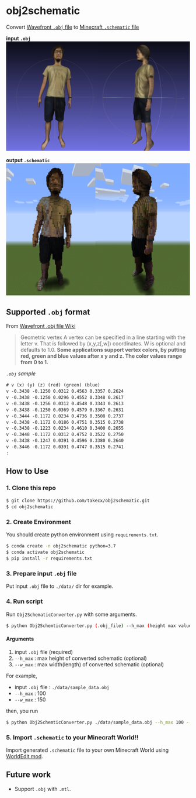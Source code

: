 # obj2schematic

Convert [Wavefront `.obj` file](#Supported-`.obj`-format) to [Minecraft `.schematic` file](https://minecraft.gamepedia.com/Schematic_file_format)

**input `.obj`**
![obj file](images/sample_obj_view.png)

**output `.schematic`**
![schematic file](images/sample_schematic_view.png)

## Supported `.obj` format

From [Wavefront .obj file Wiki](https://en.wikipedia.org/wiki/Wavefront_.obj_file)

> Geometric vertex
A vertex can be specified in a line starting with the letter v. That is followed by (x,y,z[,w]) coordinates. W is optional and defaults to 1.0. **Some applications support vertex colors, by putting red, green and blue values after x y and z. The color values range from 0 to 1.**


*`.obj` sample*

```txt
# v (x) (y) (z) (red) (green) (blue)
v -0.3438 -0.1250 0.0312 0.4563 0.3357 0.2624
v -0.3438 -0.1250 0.0296 0.4552 0.3348 0.2617
v -0.3438 -0.1256 0.0312 0.4548 0.3343 0.2613
v -0.3438 -0.1250 0.0369 0.4579 0.3367 0.2631
v -0.3444 -0.1172 0.0234 0.4736 0.3508 0.2737
v -0.3438 -0.1172 0.0186 0.4751 0.3515 0.2738
v -0.3438 -0.1223 0.0234 0.4610 0.3400 0.2655
v -0.3448 -0.1172 0.0312 0.4752 0.3522 0.2750
v -0.3438 -0.1247 0.0391 0.4596 0.3380 0.2640
v -0.3446 -0.1172 0.0391 0.4747 0.3515 0.2741
:
```

## How to Use

### 1. Clone this repo

```bash
$ git clone https://github.com/takecx/obj2schematic.git
$ cd obj2schematic
```

### 2. Create Environment

You should create python environment using `requirements.txt`.

```bash
$ conda create -n obj2schematic python=3.7
$ conda activate obj2schematic
$ pip install -r requirements.txt
```

### 3. Prepare input `.obj` file

Put input `.obj` file to `./data/` dir for example.

### 4. Run script

Run `Obj2SchematicConverter.py` with some arguments.

```bash
$ python Obj2SchemticConverter.py (.obj_file) --h_max (height max value) --w_max (width max value)
```

#### Arguments

1. input `.obj` file (required)
2. `--h_max` : max height of converted schematic (optional)
3. `--w_max` : max width(length) of converted schematic (optional)

For example, 

- input `.obj` file : `./data/sample_data.obj`
- `--h_max` : 100
- `--w_max` : 150

then, you run 

```bash
$ python Obj2SchemticConverter.py ./data/sample_data.obj --h_max 100 --w_max 150
```

### 5. Import `.schematic` to your Minecraft World!!

Import generated `.schematic` file to your own Minecraft World using [WorldEdit mod](https://www.curseforge.com/minecraft/mc-mods/worldedit).

## Future work

- Support `.obj` with `.mtl`.